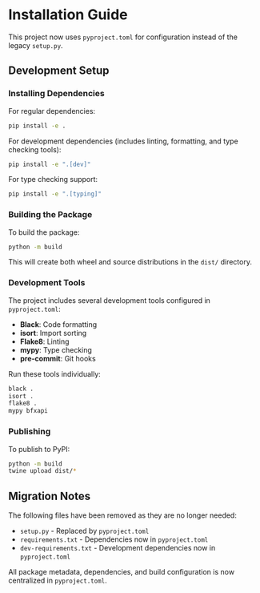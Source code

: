 # Installation Guide

This project now uses `pyproject.toml` for configuration instead of the legacy `setup.py`.

## Development Setup

### Installing Dependencies

For regular dependencies:

```bash
pip install -e .
```

For development dependencies (includes linting, formatting, and type checking tools):

```bash
pip install -e ".[dev]"
```

For type checking support:

```bash
pip install -e ".[typing]"
```

### Building the Package

To build the package:

```bash
python -m build
```

This will create both wheel and source distributions in the `dist/` directory.

### Development Tools

The project includes several development tools configured in `pyproject.toml`:

- **Black**: Code formatting
- **isort**: Import sorting  
- **Flake8**: Linting
- **mypy**: Type checking
- **pre-commit**: Git hooks

Run these tools individually:

```bash
black .
isort .
flake8 .
mypy bfxapi
```

### Publishing

To publish to PyPI:

```bash
python -m build
twine upload dist/*
```

## Migration Notes

The following files have been removed as they are no longer needed:

- `setup.py` - Replaced by `pyproject.toml`
- `requirements.txt` - Dependencies now in `pyproject.toml`
- `dev-requirements.txt` - Development dependencies now in `pyproject.toml`

All package metadata, dependencies, and build configuration is now centralized in `pyproject.toml`.
